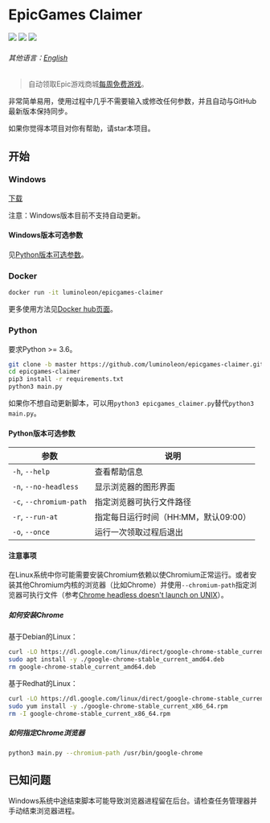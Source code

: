 # EpicGames Claimer

<!-- [START badges] -->

![](https://img.shields.io/badge/language-python-3572A5.svg) ![](https://img.shields.io/github/license/luminoleon/epicgames-claimer.svg) ![](https://img.shields.io/github/last-commit/luminoleon/epicgames-claimer.svg)

<!-- [END badges] -->

###### 其他语言：[English](../README.md)

> 自动领取Epic游戏商城[每周免费游戏](https://www.epicgames.com/store/free-games)。

非常简单易用，使用过程中几乎不需要输入或修改任何参数，并且自动与GitHub最新版本保持同步。

如果你觉得本项目对你有帮助，请star本项目。

## 开始

### Windows

[下载](https://github.com/luminoleon/epicgames-claimer/releases)

注意：Windows版本目前不支持自动更新。

#### Windows版本可选参数

见[Python版本可选参数](#Python版本可选参数)。

### Docker

``` bash
docker run -it luminoleon/epicgames-claimer
```

更多使用方法见[Docker hub页面](https://hub.docker.com/r/luminoleon/epicgames-claimer)。

### Python

要求Python >= 3.6。

``` bash
git clone -b master https://github.com/luminoleon/epicgames-claimer.git
cd epicgames-claimer
pip3 install -r requirements.txt
python3 main.py
```

如果你不想自动更新脚本，可以用`python3 epicgames_claimer.py`替代`python3 main.py`。

#### Python版本可选参数

| 参数                    | 说明                                 |
| ----------------------- | ------------------------------------ |
| `-h`, `--help`          | 查看帮助信息                         |
| `-n`, `--no-headless`   | 显示浏览器的图形界面                 |
| `-c`, `--chromium-path` | 指定浏览器可执行文件路径             |
| `-r`, `--run-at`        | 指定每日运行时间（HH:MM，默认09:00） |
| `-o`, `--once`          | 运行一次领取过程后退出               |

#### 注意事项

在Linux系统中你可能需要安装Chromium依赖以使Chromium正常运行。或者安装其他Chromium内核的浏览器（比如Chrome）并使用`--chromium-path`指定浏览器可执行文件（参考[Chrome headless doesn't launch on UNIX](https://github.com/puppeteer/puppeteer/blob/main/docs/troubleshooting.md#chrome-headless-doesnt-launch-on-unix)）。

##### 如何安装Chrome

基于Debian的Linux：

``` bash
curl -LO https://dl.google.com/linux/direct/google-chrome-stable_current_amd64.deb
sudo apt install -y ./google-chrome-stable_current_amd64.deb
rm google-chrome-stable_current_amd64.deb
```

基于Redhat的Linux：

``` bash
curl -LO https://dl.google.com/linux/direct/google-chrome-stable_current_x86_64.rpm
sudo yum install -y ./google-chrome-stable_current_x86_64.rpm
rm -I google-chrome-stable_current_x86_64.rpm
```

##### 如何指定Chrome浏览器

``` bash
python3 main.py --chromium-path /usr/bin/google-chrome
```

<!--## 进阶用法

你可以将`epicgames_claimer.py`作为模块导入自己的Python脚本中。

### 最简单用法

``` Python
from epicgames_claimer import epicgames_claimer

claimer = epicgames_claimer()
claimer.login(email, password)
claimer.claim()
claimer.close_browser()
```

### 多账号

``` Python
from epicgames_claimer import epicgames_claimer

claimer_1 = epicgames_claimer(data_dir="user_1")
claimer_1.login(email_1, password_1)
claimer_1.claim()
claimer_1.close_browser()

claimer_2 = epicgames_claimer(data_dir="user_2")
claimer_2.login(email_2, password_2)
claimer_2.claim()
claimer_2.close_browser()

...
```-->

## 已知问题

Windows系统中途结束脚本可能导致浏览器进程留在后台。请检查任务管理器并手动结束浏览器进程。
